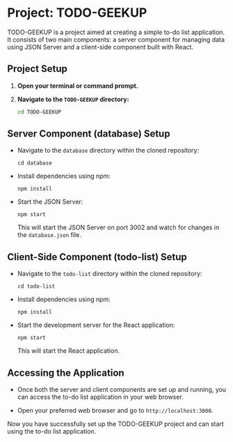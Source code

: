 # Project: TODO-GEEKUP

TODO-GEEKUP is a project aimed at creating a simple to-do list application. It consists of two main components: a server component for managing data using JSON Server and a client-side component built with React.

## Project Setup

1. **Open your terminal or command prompt.**

2. **Navigate to the `TODO-GEEKUP` directory:**
   ```bash
   cd TODO-GEEKUP
   ```

## Server Component (database) Setup

- Navigate to the `database` directory within the cloned repository:
  ```
  cd database
  ```
- Install dependencies using npm:
  ```
  npm install
  ```
- Start the JSON Server:
  ```
  npm start
  ```
  This will start the JSON Server on port 3002 and watch for changes in the `database.json` file.

## Client-Side Component (todo-list) Setup

- Navigate to the `todo-list` directory within the cloned repository:
  ```
  cd todo-list
  ```
- Install dependencies using npm:
  ```
  npm install
  ```
- Start the development server for the React application:
  ```
  npm start
  ```
  This will start the React application.

## Accessing the Application

- Once both the server and client components are set up and running, you can access the to-do list application in your web browser.

- Open your preferred web browser and go to `http://localhost:3000`.

Now you have successfully set up the TODO-GEEKUP project and can start using the to-do list application.
